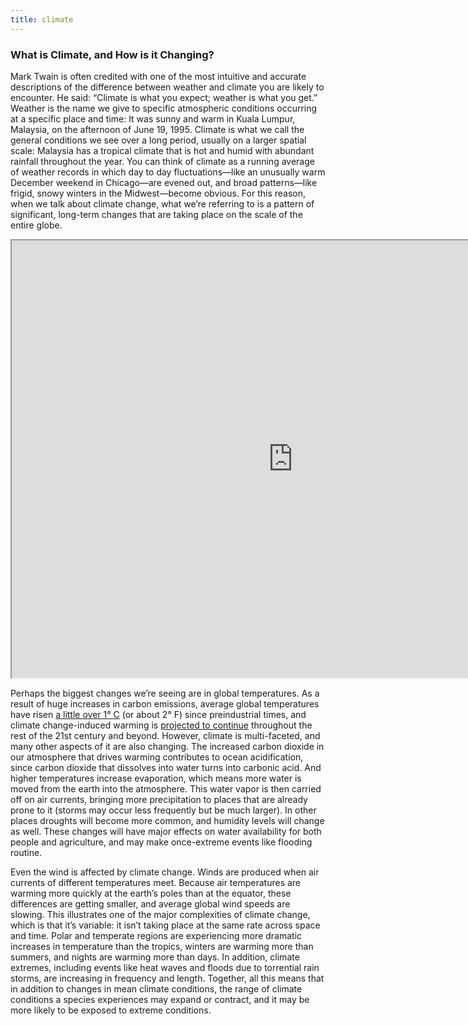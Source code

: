 ```yaml
---
title: climate
---
```


<section>
	<h3 class="major">What is Climate, and How is it Changing?</h3>
  
<p>Mark Twain is often credited with one of the most intuitive and accurate descriptions of the difference between weather and climate you are likely to encounter. He said: “Climate is what you expect; weather is what you get.” Weather is the name we give to specific atmospheric conditions occurring at a specific place and time: It was sunny and warm in Kuala Lumpur, Malaysia, on the afternoon of June 19, 1995. Climate is what we call the general conditions we see over a long period, usually on a larger spatial scale: Malaysia has a tropical climate that is hot and humid with abundant rainfall throughout the year. You can think of climate as a running average of weather records in which day to day fluctuations—like an unusually warm December weekend in Chicago—are evened out, and broad patterns—like frigid, snowy winters in the Midwest—become obvious. For this reason, when we talk about climate change, what we’re referring to is a pattern of significant, long-term changes that are taking place on the scale of the entire globe.</p>

<iframe src="https://climate.nasa.gov/interactives/climate_time_machine" width="900" height="700"></iframe>

<p>Perhaps the biggest changes we’re seeing are in global temperatures. As a result of huge increases in carbon emissions, average global temperatures have risen <a href="https://www.giss.nasa.gov/research/news/20180118/">a little over 1° C</a> (or about 2° F) since preindustrial times, and climate change-induced warming is <a href="https://www.ipcc.ch/reports">projected to continue</a> throughout the rest of the 21st century and beyond. However, climate is multi-faceted, and many other aspects of it are also changing. The increased carbon dioxide in our atmosphere that drives warming contributes to ocean acidification, since carbon dioxide that dissolves into water turns into carbonic acid. And higher temperatures increase evaporation, which means more water is moved from the earth into the atmosphere. This water vapor is then carried off on air currents, bringing more precipitation to places that are already prone to it (storms may occur less frequently but be much larger). In other places droughts will become more common, and humidity levels will change as well. These changes will have major effects on water availability for both people and agriculture, and may make once-extreme events like flooding routine. </p>

<p>Even the wind is affected by climate change. Winds are produced when air currents of different temperatures meet. Because air temperatures are warming more quickly at the earth’s poles than at the equator, these differences are getting smaller, and average global wind speeds are slowing. This illustrates one of the major complexities of climate change, which is that it’s variable: it isn’t taking place at the same rate across space and time. Polar and temperate regions are experiencing more dramatic increases in temperature than the tropics, winters are warming more than summers, and nights are warming more than days. In addition, climate extremes, including events like heat waves and floods due to torrential rain storms, are increasing in frequency and length. Together, all this means that in addition to changes in mean climate conditions, the range of climate conditions a species experiences may expand or contract, and it may be more likely to be exposed to extreme conditions.</p>

